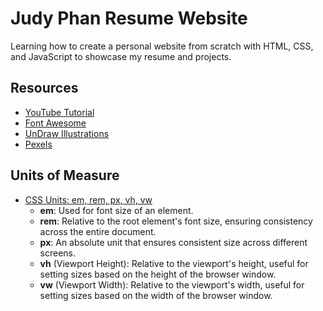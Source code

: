 # Judy Phan Resume Website

Learning how to create a personal website from scratch with HTML, CSS, and JavaScript to showcase my resume and projects.

## Resources

- [YouTube Tutorial](https://www.youtube.com/watch?v=FazgJVnrVuI)
- [Font Awesome](https://fontawesome.com/)
- [UnDraw Illustrations](https://undraw.co/illustrations)
- [Pexels](https://www.pexels.com/)

## Units of Measure

- [CSS Units: em, rem, px, vh, vw](https://www.geeksforgeeks.org/css-units-em-rem-px-vh-vw/)
  - **em**: Used for font size of an element.
  - **rem**: Relative to the root element's font size, ensuring consistency across the entire document.
  - **px**: An absolute unit that ensures consistent size across different screens.
  - **vh** (Viewport Height): Relative to the viewport's height, useful for setting sizes based on the height of the browser window.
  - **vw** (Viewport Width): Relative to the viewport's width, useful for setting sizes based on the width of the browser window.
